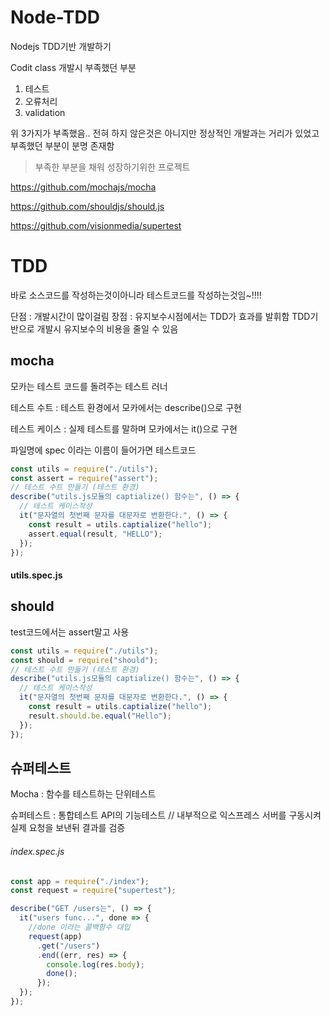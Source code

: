 # Node-TDD
Nodejs TDD기반 개발하기

Codit class 개발시 부족했던 부분

1. 테스트
2. 오류처리
3. validation

위 3가지가 부족했음.. 전혀 하지 않은것은 아니지만 정상적인 개발과는 거리가 있었고 부족했던 부분이 분명 존재함



> 부족한 부분을 채워 성장하기위한 프로젝트



https://github.com/mochajs/mocha

https://github.com/shouldjs/should.js

https://github.com/visionmedia/supertest

# TDD

바로 소스코드를 작성하는것이아니라 테스트코드를 작성하는것임~!!!!

단점 : 개발시간이 많이걸림
장점 : 유지보수시점에서는 TDD가 효과를 발휘함
TDD기반으로 개발시 유지보수의 비용을 줄일 수 있음

## mocha 

모카는 테스트 코드를 돌려주는 테스트 러너

테스트 수트 : 테스트 환경에서 모카에서는 describe()으로 구현

테스트 케이스 : 실제 테스트를 말하며 모카에서는 it()으로 구현



파일명에 spec 이라는 이름이 들어가면 테스트코드

```js
const utils = require("./utils");
const assert = require("assert");
// 테스트 수트 만들기 (테스트 환경)
describe("utils.js모듈의 captialize() 함수는", () => {
  // 테스트 케이스작성
  it("문자열의 첫번째 문자를 대문자로 변환한다.", () => {
    const result = utils.captialize("hello");
    assert.equal(result, "HELLO");
  });
});

```



#### utils.spec.js



## should 

test코드에서는 assert말고 사용

```js
const utils = require("./utils");
const should = require("should");
// 테스트 수트 만들기 (테스트 환경)
describe("utils.js모듈의 captialize() 함수는", () => {
  // 테스트 케이스작성
  it("문자열의 첫번째 문자를 대문자로 변환한다.", () => {
    const result = utils.captialize("hello");
    result.should.be.equal("Hello");
  });
});

```





## 슈퍼테스트

Mocha : 함수를 테스트하는 단위테스트

슈퍼테스트 : 통합테스트  API의 기능테스트 // 내부적으로 익스프레스 서버를 구동시켜 실제 요청을 보낸뒤 결과를 검증



###### index.spec.js

```js
const app = require("./index");
const request = require("supertest");

describe("GET /users는", () => {
  it("users func...", done => {
    //done 이라는 콜백함수 대입
    request(app)
      .get("/users")
      .end((err, res) => {
        console.log(res.body);
        done();
      });
  });
});
```

















